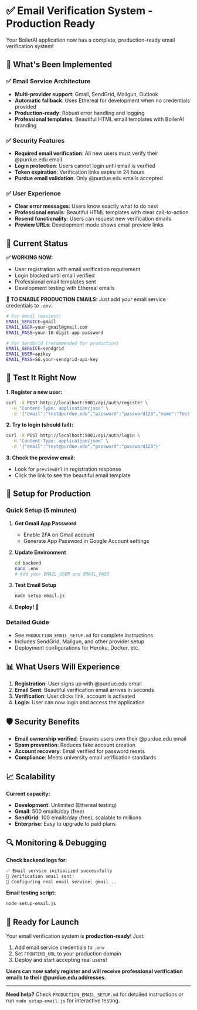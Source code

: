 # ✅ Email Verification System - Production Ready

Your BoilerAI application now has a complete, production-ready email verification system!

## 🎉 What's Been Implemented

### ✅ Email Service Architecture
- **Multi-provider support**: Gmail, SendGrid, Mailgun, Outlook
- **Automatic fallback**: Uses Ethereal for development when no credentials provided
- **Production-ready**: Robust error handling and logging
- **Professional templates**: Beautiful HTML email templates with BoilerAI branding

### ✅ Security Features
- **Required email verification**: All new users must verify their @purdue.edu email
- **Login protection**: Users cannot login until email is verified
- **Token expiration**: Verification links expire in 24 hours
- **Purdue email validation**: Only @purdue.edu emails accepted

### ✅ User Experience
- **Clear error messages**: Users know exactly what to do next
- **Professional emails**: Beautiful HTML templates with clear call-to-action
- **Resend functionality**: Users can request new verification emails
- **Preview URLs**: Development mode shows email preview links

## 🚀 Current Status

**✅ WORKING NOW:**
- User registration with email verification requirement
- Login blocked until email verified
- Professional email templates sent
- Development testing with Ethereal emails

**🔧 TO ENABLE PRODUCTION EMAILS:**
Just add your email service credentials to `.env`:

```bash
# For Gmail (easiest)
EMAIL_SERVICE=gmail
EMAIL_USER=your-gmail@gmail.com
EMAIL_PASS=your-16-digit-app-password

# For SendGrid (recommended for production)
EMAIL_SERVICE=sendgrid
EMAIL_USER=apikey
EMAIL_PASS=SG.your-sendgrid-api-key
```

## 📧 Test It Right Now

**1. Register a new user:**
```bash
curl -X POST http://localhost:5001/api/auth/register \
  -H "Content-Type: application/json" \
  -d '{"email":"test@purdue.edu","password":"password123","name":"Test User"}'
```

**2. Try to login (should fail):**
```bash
curl -X POST http://localhost:5001/api/auth/login \
  -H "Content-Type: application/json" \
  -d '{"email":"test@purdue.edu","password":"password123"}'
```

**3. Check the preview email:**
- Look for `previewUrl` in registration response
- Click the link to see the beautiful email template

## 🔧 Setup for Production

### Quick Setup (5 minutes)
1. **Get Gmail App Password**
   - Enable 2FA on Gmail account
   - Generate App Password in Google Account settings

2. **Update Environment**
   ```bash
   cd backend
   nano .env
   # Add your EMAIL_USER and EMAIL_PASS
   ```

3. **Test Email Setup**
   ```bash
   node setup-email.js
   ```

4. **Deploy!** 🚀

### Detailed Guide
- See `PRODUCTION_EMAIL_SETUP.md` for complete instructions
- Includes SendGrid, Mailgun, and other provider setup
- Deployment configurations for Heroku, Docker, etc.

## 📊 What Users Will Experience

1. **Registration**: User signs up with @purdue.edu email
2. **Email Sent**: Beautiful verification email arrives in seconds  
3. **Verification**: User clicks link, account is activated
4. **Login**: User can now login and access the application

## 🛡️ Security Benefits

- **Email ownership verified**: Ensures users own their @purdue.edu email
- **Spam prevention**: Reduces fake account creation
- **Account recovery**: Email verified for password resets
- **Compliance**: Meets university email verification standards

## 📈 Scalability

**Current capacity:**
- **Development**: Unlimited (Ethereal testing)
- **Gmail**: 500 emails/day (free)
- **SendGrid**: 100 emails/day (free), scalable to millions
- **Enterprise**: Easy to upgrade to paid plans

## 🔍 Monitoring & Debugging

**Check backend logs for:**
```bash
✅ Email service initialized successfully
📧 Verification email sent!
🔧 Configuring real email service: gmail...
```

**Email testing script:**
```bash
node setup-email.js
```

## 🎯 Ready for Launch

Your email verification system is **production-ready**! Just:

1. Add email service credentials to `.env`
2. Set `FRONTEND_URL` to your production domain  
3. Deploy and start accepting real users!

**Users can now safely register and will receive professional verification emails to their @purdue.edu addresses.**

---

**Need help?** Check `PRODUCTION_EMAIL_SETUP.md` for detailed instructions or run `node setup-email.js` for interactive testing.